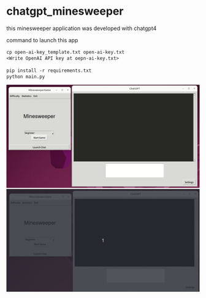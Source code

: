 # chatgpt_minesweeper
this minesweeper application was developed with chatgpt4

command to launch this app
```
cp open-ai-key_template.txt open-ai-key.txt
<Write OpenAI API key at oepn-ai-key.txt>

pip install -r requirements.txt
python main.py
```


![usage1](./docs/pics/example_father.gif)
![usage2](./docs/pics/example_teacher.gif)